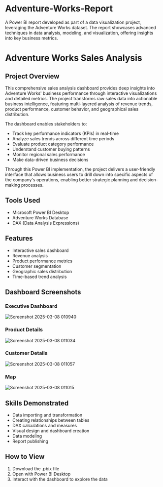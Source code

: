 # Adventure-Works-Report
A Power BI report developed as part of a data visualization project, leveraging the Adventure Works dataset. The report showcases advanced techniques in data analysis, modeling, and visualization, offering insights into key business metrics.

# Adventure Works Sales Analysis

## Project Overview
This comprehensive sales analysis dashboard provides deep insights into Adventure Works' business performance through interactive visualizations and detailed metrics. The project transforms raw sales data into actionable business intelligence, featuring multi-layered analysis of revenue trends, product performance, customer behavior, and geographical sales distribution.

The dashboard enables stakeholders to:
- Track key performance indicators (KPIs) in real-time
- Analyze sales trends across different time periods
- Evaluate product category performance
- Understand customer buying patterns
- Monitor regional sales performance
- Make data-driven business decisions

Through this Power BI implementation, the project delivers a user-friendly interface that allows business users to drill down into specific aspects of the company's operations, enabling better strategic planning and decision-making processes.

## Tools Used
- Microsoft Power BI Desktop
- Adventure Works Database
- DAX (Data Analysis Expressions)

## Features
- Interactive sales dashboard
- Revenue analysis
- Product performance metrics
- Customer segmentation
- Geographic sales distribution
- Time-based trend analysis

## Dashboard Screenshots

### Executive Dashboard
![Screenshot 2025-03-08 010940](https://github.com/user-attachments/assets/0767c2cf-1af9-4eef-83ff-221d80873aca)


### Product Details
![Screenshot 2025-03-08 011034](https://github.com/user-attachments/assets/dee948a6-6504-49af-82f4-42438f02ce19)


### Customer Details
![Screenshot 2025-03-08 011057](https://github.com/user-attachments/assets/2ce16f57-7a2a-4813-a258-3a83bbf9cdd7)


### Map
![Screenshot 2025-03-08 011015](https://github.com/user-attachments/assets/65602ebf-1ee6-4a3b-a76f-534183f6994e)


## Skills Demonstrated
- Data importing and transformation
- Creating relationships between tables
- DAX calculations and measures
- Visual design and dashboard creation
- Data modeling
- Report publishing

## How to View
1. Download the .pbix file
2. Open with Power BI Desktop
3. Interact with the dashboard to explore the data
